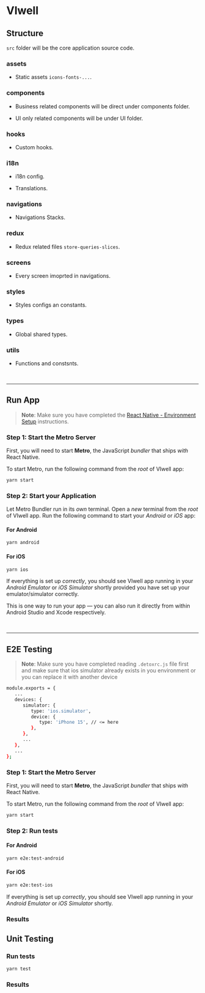 # VIwell

## Structure

```src``` folder will be the core application source code.

### assets

- Static assets ```icons-fonts-...```.

### components

- Business related components will be direct under components folder.

- UI only related components will be under UI folder.

### hooks

- Custom hooks.

### i18n

- i18n config.

- Translations.

### navigations

- Navigations Stacks.

### redux

- Redux related files ```store-queries-slices```.

### screens

- Every screen imoprted in navigations.

### styles

- Styles configs an constants.

### types

- Global shared types.

### utils

- Functions and constsnts.

<br />

---

## Run App

>**Note**: Make sure you have completed the [React Native - Environment Setup](https://reactnative.dev/docs/environment-setup) instructions.

### Step 1: Start the Metro Server

First, you will need to start **Metro**, the JavaScript _bundler_ that ships _with_ React Native.

To start Metro, run the following command from the _root_ of VIwell app:

```bash
yarn start
```

### Step 2: Start your Application

Let Metro Bundler run in its _own_ terminal. Open a _new_ terminal from the _root_ of VIwell app. Run the following command to start your _Android_ or _iOS_ app:

#### For Android

```bash
yarn android
```

#### For iOS

```bash
yarn ios
```

If everything is set up _correctly_, you should see VIwell app running in your _Android Emulator_ or _iOS Simulator_ shortly provided you have set up your emulator/simulator correctly.

This is one way to run your app — you can also run it directly from within Android Studio and Xcode respectively.

<br />

---

## E2E Testing

>**Note**: Make sure you have completed reading ```.detoxrc.js``` file first and make sure that ios simulator already exists in you environment or you can replace it with another device

```bash
module.exports = {
   ...
   devices: {
      simulator: {
         type: 'ios.simulator',
         device: {
            type: 'iPhone 15', // <= here
         },
      },
      ...
   },
   ...
};
```

### Step 1: Start the Metro Server

First, you will need to start **Metro**, the JavaScript _bundler_ that ships _with_ React Native.

To start Metro, run the following command from the _root_ of VIwell app:

```bash
yarn start
```

### Step 2: Run tests

#### For Android

```bash
yarn e2e:test-android
```

#### For iOS

```bash
yarn e2e:test-ios
```

If everything is set up _correctly_, you should see VIwell app running in your _Android Emulator_ or _iOS Simulator_ shortly.

### Results

## Unit Testing

### Run tests

```bash
yarn test
```

### Results
